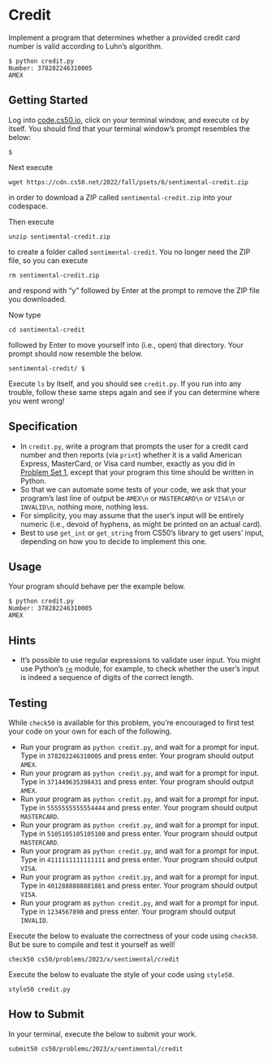 Credit
======

Implement a program that determines whether a provided credit card number is valid according to Luhn’s algorithm.

    $ python credit.py
    Number: 378282246310005
    AMEX
    

Getting Started
---------------

Log into [code.cs50.io](https://code.cs50.io/), click on your terminal window, and execute `cd` by itself. You should find that your terminal window’s prompt resembles the below:

    $
    

Next execute

    wget https://cdn.cs50.net/2022/fall/psets/6/sentimental-credit.zip
    

in order to download a ZIP called `sentimental-credit.zip` into your codespace.

Then execute

    unzip sentimental-credit.zip
    

to create a folder called `sentimental-credit`. You no longer need the ZIP file, so you can execute

    rm sentimental-credit.zip
    

and respond with “y” followed by Enter at the prompt to remove the ZIP file you downloaded.

Now type

    cd sentimental-credit
    

followed by Enter to move yourself into (i.e., open) that directory. Your prompt should now resemble the below.

    sentimental-credit/ $
    

Execute `ls` by itself, and you should see `credit.py`. If you run into any trouble, follow these same steps again and see if you can determine where you went wrong!

Specification
-------------

*   In `credit.py`, write a program that prompts the user for a credit card number and then reports (via `print`) whether it is a valid American Express, MasterCard, or Visa card number, exactly as you did in [Problem Set 1](../../1/), except that your program this time should be written in Python.
*   So that we can automate some tests of your code, we ask that your program’s last line of output be `AMEX\n` or `MASTERCARD\n` or `VISA\n` or `INVALID\n`, nothing more, nothing less.
*   For simplicity, you may assume that the user’s input will be entirely numeric (i.e., devoid of hyphens, as might be printed on an actual card).
*   Best to use `get_int` or `get_string` from CS50’s library to get users’ input, depending on how you to decide to implement this one.

Usage
-----

Your program should behave per the example below.

    $ python credit.py
    Number: 378282246310005
    AMEX
    

Hints
-----

*   It’s possible to use regular expressions to validate user input. You might use Python’s [`re`](https://docs.python.org/3/library/re.html) module, for example, to check whether the user’s input is indeed a sequence of digits of the correct length.

Testing
-------

While `check50` is available for this problem, you’re encouraged to first test your code on your own for each of the following.

*   Run your program as `python credit.py`, and wait for a prompt for input. Type in `378282246310005` and press enter. Your program should output `AMEX`.
*   Run your program as `python credit.py`, and wait for a prompt for input. Type in `371449635398431` and press enter. Your program should output `AMEX`.
*   Run your program as `python credit.py`, and wait for a prompt for input. Type in `5555555555554444` and press enter. Your program should output `MASTERCARD`.
*   Run your program as `python credit.py`, and wait for a prompt for input. Type in `5105105105105100` and press enter. Your program should output `MASTERCARD`.
*   Run your program as `python credit.py`, and wait for a prompt for input. Type in `4111111111111111` and press enter. Your program should output `VISA`.
*   Run your program as `python credit.py`, and wait for a prompt for input. Type in `4012888888881881` and press enter. Your program should output `VISA`.
*   Run your program as `python credit.py`, and wait for a prompt for input. Type in `1234567890` and press enter. Your program should output `INVALID`.

Execute the below to evaluate the correctness of your code using `check50`. But be sure to compile and test it yourself as well!

    check50 cs50/problems/2023/x/sentimental/credit
    

Execute the below to evaluate the style of your code using `style50`.

    style50 credit.py
    

How to Submit
-------------

In your terminal, execute the below to submit your work.

    submit50 cs50/problems/2023/x/sentimental/credit